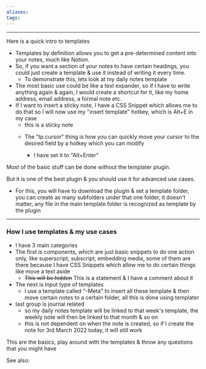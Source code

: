 ```yaml
---
aliases:
tags: 
---
```

---
Here is a quick intro to templates

-   Templates by definition allows you to get a pre-determined content into your notes, much like Notion.
-   So, if you want a section of your notes to have certain headings, you could just create a template & use it instead of writing it every time.
	- To demonstrate this, lets look at my daily notes template
-   The most basic use could be like a text expander, so if I have to write anything again & again, I would create a shortcut for it, like my home address, email address, a formal note etc.
-  If I want to insert a sticky note, I have a CSS Snippet which allows me to do that so I will now use my "insert template" hotkey, which is Alt+E in my case
	- <div class="sticky">this is a sticky note</div> 



	- The "tp.cursor" thing is how you can quickly move your cursor to the desired field by a hotkey which you can modify
		- I have set it to "Alt+Enter"

Most of the basic stuff can be done without the templater plugin.

But it is one of the best plugin & you should use it for advanced use cases.
- For this, you will have to download the plugin & set a template folder, you can create as many subfolders under that one folder, it doesn't matter, any file in the main template folder is recognized as template by the plugin

---


### How I use templates & my use cases
- I have 3 main categories
- The first is components, which are just basic snippets to do one action only, like superscript, subscript, embedding media, some of them are there because I have CSS Snippets which allow me to do certain things like move a text aside
	- <s class="aside-hide">This will be hidden</s> This is a statement & I have a comment about it 
- The next is Input type of templates
	- I use a template called "-Meta" to insert all these template & then move certain notes to a certain folder, all this is done using templater
- last group is journal related 
	- so my daily notes template will be linked to that week's template, the weekly note will then be linked to that month & so on
	- this is not dependent on when the note is created, so if I create the note for 3rd March 2022 today, it will still work

This are the basics, play around with the templates & throw any questions that you might have

See also:


